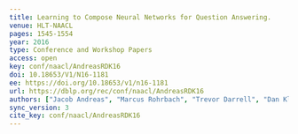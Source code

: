 ```yaml
---
title: Learning to Compose Neural Networks for Question Answering.
venue: HLT-NAACL
pages: 1545-1554
year: 2016
type: Conference and Workshop Papers
access: open
key: conf/naacl/AndreasRDK16
doi: 10.18653/V1/N16-1181
ee: https://doi.org/10.18653/v1/n16-1181
url: https://dblp.org/rec/conf/naacl/AndreasRDK16
authors: ["Jacob Andreas", "Marcus Rohrbach", "Trevor Darrell", "Dan Klein"]
sync_version: 3
cite_key: conf/naacl/AndreasRDK16
---
```

